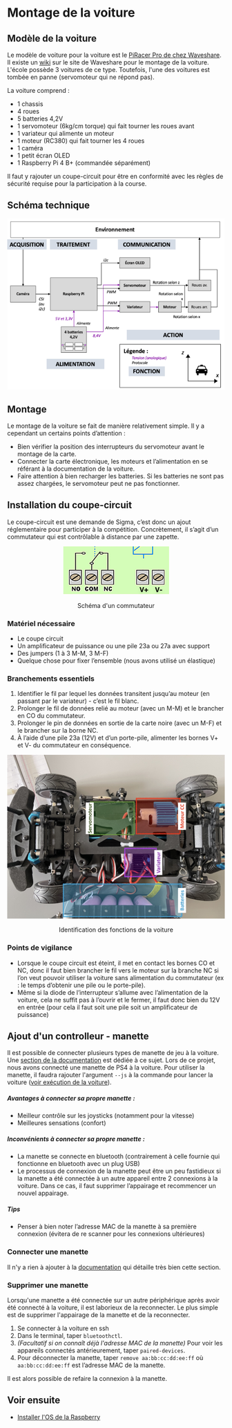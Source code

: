 # Montage de la voiture

## Modèle de la voiture

Le modèle de voiture pour la voiture est le [PiRacer Pro de chez Waveshare](https://www.waveshare.com/piracer-pro-ai-kit.htm). Il existe un [wiki](https://www.waveshare.com/wiki/PiRacer_Pro_AI_Kit) sur le site de Waveshare pour le montage de la voiture. L'école possède 3 voitures de ce type. Toutefois, l'une des voitures est tombée en panne (servomoteur qui ne répond pas).

La voiture comprend :

- 1 chassis
- 4 roues
- 5 batteries 4,2V
- 1 servomoteur (6kg/cm torque) qui fait tourner les roues avant
- 1 variateur qui alimente un moteur
- 1 moteur (RC380) qui fait tourner les 4 roues
- 1 caméra
- 1 petit écran OLED
- 1 Raspberry Pi 4 B+ (commandée séparément)

Il faut y rajouter un coupe-circuit pour être en conformité avec les règles de sécurité requise pour la participation à la course.

## Schéma technique

![](../../README_imgs/schema-bloc-voiture-sans-python.png)

## Montage
Le montage de la voiture se fait de manière relativement simple. Il y a cependant un certains points d’attention :

- Bien vérifier la position des interrupteurs du servomoteur avant le montage de la carte.
- Connecter la carte électronique, les moteurs et l’alimentation en se référant à la documentation de la voiture.
- Faire attention à bien recharger les batteries. Si les batteries ne sont pas assez chargées, le servomoteur peut ne pas fonctionner.

## Installation du coupe-circuit

Le coupe-circuit est une demande de Sigma, c’est donc un ajout réglementaire pour participer à la compétition. Concrètement, il s’agit d’un commutateur qui est contrôlable à distance par une zapette.

<center>

![](../../README_imgs/schema-commutateur.png)

Schéma d'un commutateur

</center>

### Matériel nécessaire 

- Le coupe circuit
- Un amplificateur de puissance ou une pile 23a ou 27a avec support
- Des jumpers (1 à 3 M-M, 3 M-F)
- Quelque chose pour fixer l’ensemble (nous avons utilisé un élastique)

### Branchements essentiels 

1. Identifier le fil par lequel les données transitent jusqu’au moteur (en passant par le variateur) - c’est le fil blanc.
2. Prolonger le fil de données relié au moteur (avec un M-M) et le brancher en CO du commutateur.
3. Prolonger le pin de données en sortie de la carte noire (avec un M-F) et le brancher sur la borne NC.
4. À l’aide d’une pile 23a (12V) et d’un porte-pile, alimenter les bornes V+ et V- du commutateur en conséquence.

<center>

![](../../README_imgs/photo-voiture-identification-moteur.jpg)

Identification des fonctions de la voiture

</center>

### Points de vigilance 

- Lorsque le coupe circuit est éteint, il met en contact les bornes CO et NC, donc il faut bien brancher le fil vers le moteur sur la branche NC si l’on veut pouvoir utiliser la voiture sans alimentation du commutateur (ex : le temps d’obtenir une pile ou le porte-pile).
- Même si la diode de l’interrupteur s’allume avec l’alimentation de la voiture, cela ne suffit pas à l’ouvrir et le fermer, il faut donc bien du 12V en entrée (pour cela il faut soit une pile soit un amplificateur de puissance)

## Ajout d'un controlleur - manette

Il est possible de connecter plusieurs types de manette de jeu à la voiture. Une [section de la documentation](https://docs.donkeycar.com/parts/controllers/) est dédiée à ce sujet. Lors de ce projet, nous  avons connecté une manette de PS4 à la voiture. Pour utiliser la manette, il faudra rajouter l'argument ```--js``` à la commande pour lancer la voiture ([voir exécution de la voiture](https://github.com/Rom-1T/ia_racing_imt/tree/main/integration/mycar)).

##### Avantages à connecter sa propre manette :
- Meilleur contrôle sur les joysticks (notamment pour la vitesse)
- Meilleures sensations (confort)

##### Inconvénients à connecter sa propre manette :
- La manette se connecte en bluetooth (contrairement à celle fournie qui fonctionne en bluetooth avec un plug USB)
- Le processus de connexion de la manette peut être un peu fastidieux si la manette a été connectée à un autre appareil entre 2 connexions à la voiture. Dans ce cas, il faut supprimer l’appairage et recommencer un nouvel appairage.

##### Tips 
- Penser à bien noter l’adresse MAC de la manette à sa première connexion (évitera de re scanner pour les connexions ultérieures)

### Connecter une manette

Il n'y a rien à ajouter à la [documentation](https://docs.donkeycar.com/parts/controllers/) qui détaille très bien cette section.

### Supprimer une manette
Lorsqu'une manette a été connectée sur un autre périphérique après avoir été connecté à la voiture, il est laborieux de la reconnecter. Le plus simple est de supprimer l'appairage de la manette et de la reconnecter.

1. Se connecter à la voiture en ssh
2. Dans le terminal, taper ```bluetoothctl```.
3. *(Facultatif si on connaît déjà l'adresse MAC de la manette)* Pour voir les appareils connectés antérieurement, taper ```paired-devices```.
4. Pour déconnecter la manette, taper ```remove aa:bb:cc:dd:ee:ff``` où ```aa:bb:cc:dd:ee:ff``` est l’adresse MAC de la manette.

Il est alors possible de refaire la connexion à la manette.


## Voir ensuite

- [Installer l'OS de la Raspberry](https://github.com/Rom-1T/ia_racing_imt/tree/main/integration)

